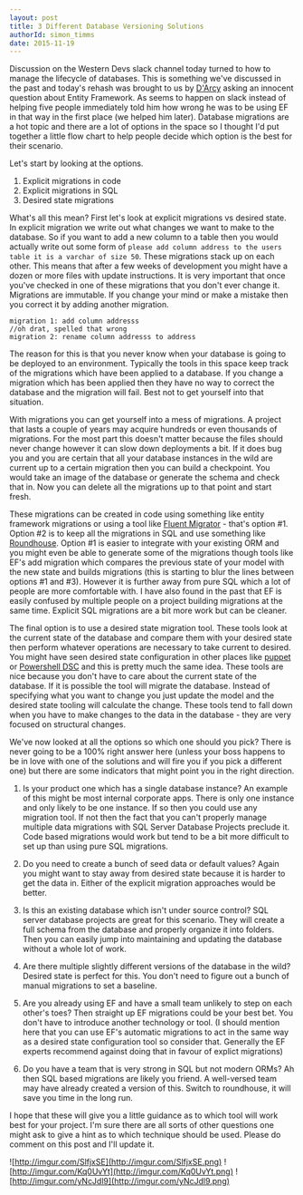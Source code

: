 ```yaml
---
layout: post
title: 3 Different Database Versioning Solutions
authorId: simon_timms
date: 2015-11-19
---
```

Discussion on the Western Devs slack channel today turned to how to manage the lifecycle of databases. This is something we've discussed in the past and today's rehash was brought to us by [D'Arcy](http://www.westerndevs.com/bios/darcy_lussier/) asking an innocent question about Entity Framework. As seems to happen on slack instead of helping five people immediately told him how wrong he was to be using EF in that way in the first place (we helped him later).  Database migrations are a hot topic and there are a lot of options in the space so I thought I'd put together a little flow chart to help people decide which option is the best for their scenario. 

Let's start by looking at the options. 

1. Explicit migrations in code
2. Explicit migrations in SQL
3. Desired state migrations

What's all this mean? First let's look at explicit migrations vs desired state. In explicit migration we write out what changes we want to make to the database. So if you want to add a new column to a table then you would actually write out some form of `please add column address to the users table it is a varchar of size 50`.  These migrations stack up on each other. This means that after a few weeks of development you might have a dozen or more files with update instructions. It is very important that once you've checked in one of these migrations that you don't ever change it. Migrations are immutable. If you change your mind or make a mistake then you correct it by adding another migration. 

```
migration 1: add column addresss
//oh drat, spelled that wrong
migration 2: rename column addresss to address
```

The reason for this is that you never know when your database is going to be deployed to an environment. Typically the tools in this space keep track of the migrations which have been applied to a database. If you change a migration which has been applied then they have no way to correct the database and the migration will fail. Best not to get yourself into that situation. 

With migrations you can get yourself into a mess of migrations. A project that lasts a couple of years may acquire hundreds or even thousands of migrations. For the most part this doesn't matter because the files should never change however it can slow down deployments a bit. If it does bug you and you are certain that all your database instances in the wild are current up to a certain migration then you can build a checkpoint. You would take an image of the database or generate the schema and check that in. Now you can delete all the migrations up to that point and start fresh. 

These migrations can be created in code using something like entity framework migrations or using a tool like [Fluent Migrator](https://github.com/schambers/fluentmigrator) - that's option #1. Option #2 is to keep all the migrations in SQL and use something like [Roundhouse](https://github.com/chucknorris/roundhouse). Option #1 is easier to integrate with your existing ORM and you might even be able to generate some of the migrations though tools like EF's add migration which compares the previous state of your model with the new state and builds migrations (this is starting to blur the lines between options #1 and #3). However it is further away from pure SQL which a lot of people are more comfortable with. I have also found in the past that EF is easily confused by multiple people on a project building migrations at the same time. Explicit SQL migrations are a bit more work but can be cleaner. 

The final option is to use a desired state migration tool. These tools look at the current state of the database and compare them with your desired state then perform whatever operations are necessary to take current to desired. You might have seen desired state configuration in other places like [puppet](https://puppetlabs.com/) or [Powershell DSC](https://technet.microsoft.com/en-us/library/dn249912.aspx) and this is pretty much the same idea. These tools are nice because you don't have to care about the current state of the database. If it is possible the tool will migrate the database. Instead of specifying what you want to change you just update the model and the desired state tooling will calculate the change. These tools tend to fall down when you have to make changes to the data in the database - they are very focused on structural changes. 

We've now looked at all the options so which one should you pick? There is never going to be a 100% right answer here (unless your boss happens to be in love with one of the solutions and will fire you if you pick a different one) but there are some indicators that might point you in the right direction. 

1. Is your product one which has a single database instance? An example of this might be most internal corporate apps. There is only one instance and only likely to be one instance. If so then you could use any migration tool. If not then the fact that you can't properly manage multiple data migrations with SQL Server Database Projects preclude it. Code based migrations would work but tend to be a bit more difficult to set up than using pure SQL migrations. 

2. Do you need to create a bunch of seed data or default values? Again you might want to stay away from desired state because it is harder to get the data in. Either of the explicit migration approaches would be better. 

3. Is this an existing database which isn't under source control? SQL server database projects are great for this scenario. They will create a full schema from the database and properly organize it into folders. Then you can easily jump into maintaining and updating the database without a whole lot of work. 

4. Are there multiple slightly different versions of the database in the wild? Desired state is perfect for this. You don't need to figure out a bunch of manual migrations to set a baseline. 

5. Are you already using EF and have a small team unlikely to step on each other's toes? Then straight up EF migrations could be your best bet. You don't have to introduce another technology or tool. (I should mention here that you can use EF's automatic migrations to act in the same way as a desired state configuration tool so consider that. Generally the EF experts recommend against doing that in favour of explict migrations)

6. Do you have a team that is very strong in SQL but not modern ORMs? Ah then SQL based migrations are likely you friend. A well-versed team may have already created a version of this. Switch to roundhouse, it will save you time in the long run. 

I hope that these will give you a little guidance as to which tool will work best for your project. I'm sure there are all sorts of other questions one might ask to give a hint as to which technique should be used. Please do comment on this post and I'll update it. 


![http://imgur.com/SlfjxSE](http://imgur.com/SlfjxSE.png)
![http://imgur.com/Kq0UvYt](http://imgur.com/Kq0UvYt.png)
![http://imgur.com/yNcJdl9](http://imgur.com/yNcJdl9.png)
